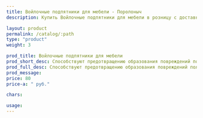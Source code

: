```yaml
---
title: Войлочные подпятники для мебели - Поролоныч
description: Купить Войлочные подпятники для мебели в розницу с доставкой по Москве.

layout: product
permalink: /catalog/:path
type: "product"
weight: 3

prod_title: Войлочные подпятники для мебели
prod_short_desc: Способствуют предотвращению образования повреждений пола во время передвижения мебели.
prod_full_desc: Способствуют предотвращению образования повреждений пола во время передвижения мебели.
prod_message:
price: 80
price-a: " руб."

chars:

usage:
---
```


